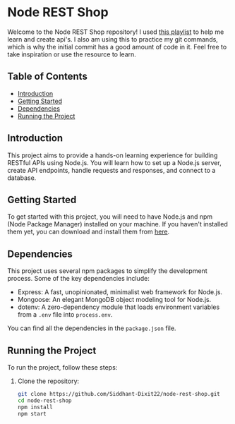# Node REST Shop

Welcome to the Node REST Shop repository! I used [this playlist](https://www.youtube.com/watch?v=0oXYLzuucwE&list=PL55RiY5tL51q4D-B63KBnygU6opNPFk_q) to help me learn and create api's.
I also am using this to practice my git commands, which is why the initial commit has a good amount of code in it. Feel free to take inspiration or use the resource to learn.

## Table of Contents

- [Introduction](#introduction)
- [Getting Started](#getting-started)
- [Dependencies](#dependencies)
- [Running the Project](#running-the-project)

## Introduction

This project aims to provide a hands-on learning experience for building RESTful APIs using Node.js. You will learn how to set up a Node.js server, create API endpoints, handle requests and responses, and connect to a database.

## Getting Started

To get started with this project, you will need to have Node.js and npm (Node Package Manager) installed on your machine. If you haven't installed them yet, you can download and install them from [here](https://nodejs.org/).

## Dependencies

This project uses several npm packages to simplify the development process. Some of the key dependencies include:

- Express: A fast, unopinionated, minimalist web framework for Node.js.
- Mongoose: An elegant MongoDB object modeling tool for Node.js.
- dotenv: A zero-dependency module that loads environment variables from a `.env` file into `process.env`.

You can find all the dependencies in the `package.json` file.

## Running the Project

To run the project, follow these steps:

1. Clone the repository:

   ```bash
   git clone https://github.com/Siddhant-Dixit22/node-rest-shop.git
   cd node-rest-shop
   npm install
   npm start
  
